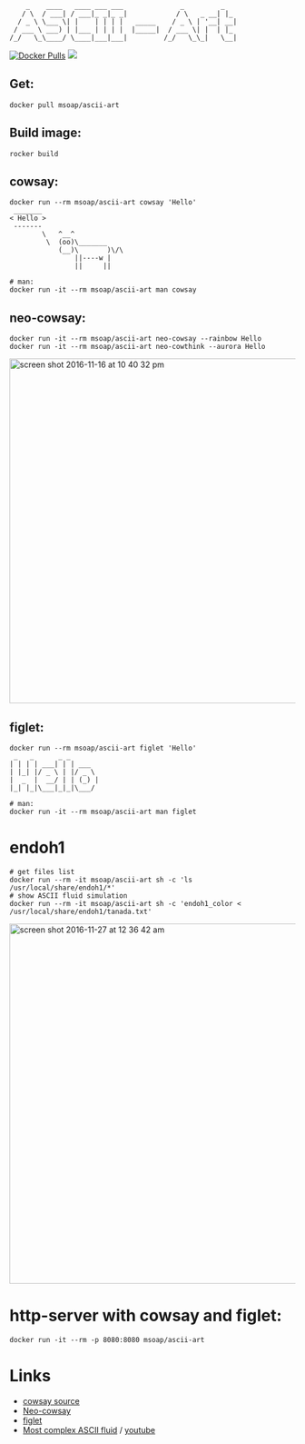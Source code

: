 ```
    _    ____   ____ ___ ___              _         _
   / \  / ___| / ___|_ _|_ _|            / \   _ __| |_
  / _ \ \___ \| |    | | | |   _____    / _ \ | '__| __|
 / ___ \ ___) | |___ | | | |  |_____|  / ___ \| |  | |_
/_/   \_\____/ \____|___|___|         /_/   \_\_|   \__|
```

[![Docker Pulls](https://img.shields.io/docker/pulls/msoap/ascii-art.svg?maxAge=3600)](https://hub.docker.com/r/msoap/ascii-art/)
[![](https://images.microbadger.com/badges/image/msoap/ascii-art.svg)](https://microbadger.com/images/msoap/ascii-art)

## Get:

    docker pull msoap/ascii-art

## Build image:

    rocker build

## cowsay:

    docker run --rm msoap/ascii-art cowsay 'Hello'
     _______
    < Hello >
     -------
            \   ^__^
             \  (oo)\_______
                (__)\       )\/\
                    ||----w |
                    ||     ||
                    
    # man:
    docker run -it --rm msoap/ascii-art man cowsay

## neo-cowsay:

    docker run -it --rm msoap/ascii-art neo-cowsay --rainbow Hello
    docker run -it --rm msoap/ascii-art neo-cowthink --aurora Hello

<img width="607" alt="screen shot 2016-11-16 at 10 40 32 pm" src="https://cloud.githubusercontent.com/assets/844117/20362773/ce109964-ac4d-11e6-96b0-b93bf798f17a.png">

## figlet:

    docker run --rm msoap/ascii-art figlet 'Hello'
     _   _      _ _
    | | | | ___| | | ___
    | |_| |/ _ \ | |/ _ \
    |  _  |  __/ | | (_) |
    |_| |_|\___|_|_|\___/

    # man:
    docker run -it --rm msoap/ascii-art man figlet

# endoh1

    # get files list
    docker run --rm -it msoap/ascii-art sh -c 'ls /usr/local/share/endoh1/*'
    # show ASCII fluid simulation
    docker run --rm -it msoap/ascii-art sh -c 'endoh1_color < /usr/local/share/endoh1/tanada.txt'

<img width="634" alt="screen shot 2016-11-27 at 12 36 42 am" src="https://cloud.githubusercontent.com/assets/844117/20644069/1e444536-b43a-11e6-8dc0-aa9f53cea03a.png">

# http-server with cowsay and figlet:

    docker run -it --rm -p 8080:8080 msoap/ascii-art

# Links

  * [cowsay source](https://web.archive.org/web/20111224053105/http://www.nog.net/~tony/warez/cowsay.shtml)
  * [Neo-cowsay](https://github.com/Code-Hex/Neo-cowsay)
  * [figlet](http://www.figlet.org)
  * [Most complex ASCII fluid](http://www.ioccc.org/2012/endoh1/hint.html) / [youtube](https://www.youtube.com/watch?v=QMYfkOtYYlg)
